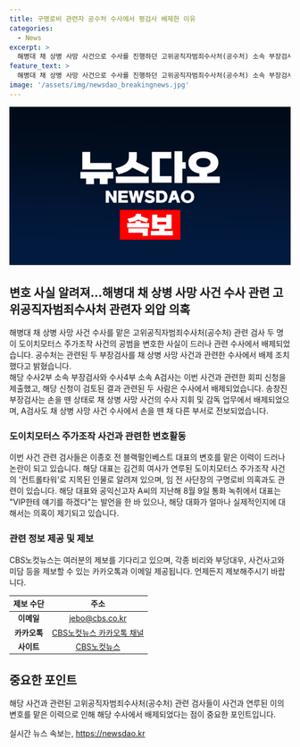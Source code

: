```yaml
---
title: 구명로비 관련자 공수처 수사에서 평검사 배제한 이유
categories:
  - News
excerpt: >
  해병대 채 상병 사망 사건으로 수사를 진행하던 고위공직자범죄수사처(공수처) 소속 부장검사와 평검사가 도이치모터스 주가조작 사건 공범 변호로 이력이 드러나 배제됐다. 이들은 이종호 전 블랙펄인베스트 대표의 변호를 맡은 것으로 알려져, 관련 수사에서 제외됐다. 이에 대한 논란이 이어지고 있는 가운데, 이 전 대표는 임 전 사단장의 구명로비 의혹과 관련한 통화 내용에 대해 주장과 반박이 교차되고 있다. (150자)
feature_text: >
  해병대 채 상병 사망 사건으로 수사를 진행하던 고위공직자범죄수사처(공수처) 소속 부장검사와 평검사가 도이치모터스 주가조작 사건 공범 변호로 이력이 드러나 배제됐다. 이들은 이종호 전 블랙펄인베스트 대표의 변호를 맡은 것으로 알려져, 관련 수사에서 제외됐다. 이에 대한 논란이 이어지고 있는 가운데, 이 전 대표는 임 전 사단장의 구명로비 의혹과 관련한 통화 내용에 대해 주장과 반박이 교차되고 있다. (150자)
image: '/assets/img/newsdao_breakingnews.jpg'
---
```


<p><img src="/assets/img/newsdao_breakingnews.jpg" alt="pcversion 속보" /></p>

<h2 data-ke-size="size26">변호 사실 알려져…해병대 채 상병 사망 사건 수사 관련 고위공직자범죄수사처 관련자 외압 의혹</h2>

<p data-ke-size="size16">해병대 채 상병 사망 사건 수사를 맡은 고위공직자범죄수사처(공수처) 관련 검사 두 명이 도이치모터스 주가조작 사건의 공범을 변호한 사실이 드러나 관련 수사에서 배제되었습니다. 공수처는 관련된 두 부장검사를 채 상병 사망 사건과 관련한 수사에서 배제 조치했다고 밝혔습니다.<br>해당 수사2부 소속 부장검사와 수사4부 소속 A검사는 이번 사건과 관련한 회피 신청을 제출했고, 해당 신청이 검토된 결과 관련된 두 사람은 수사에서 배제되었습니다. 송창진 부장검사는 손을 뗀 상태로 채 상병 사망 사건의 수사 지휘 및 감독 업무에서 배제되었으며, A검사도 채 상병 사망 사건 수사에서 손을 뗀 채 다른 부서로 전보되었습니다.</p>

<h3 data-ke-size="size20">도이치모터스 주가조작 사건과 관련한 변호활동</h3>

<p data-ke-size="size16">이번 사건 관련 검사들은 이종호 전 블랙펄인베스트 대표의 변호를 맡은 이력이 드러나 논란이 되고 있습니다. 해당 대표는 김건희 여사가 연루된 도이치모터스 주가조작 사건의 '컨트롤타워'로 지목된 인물로 알려져 있으며, 임 전 사단장의 구명로비 의혹과도 관련이 있습니다. 해당 대표와 공익신고자 A씨의 지난해 8월 9일 통화 녹취에서 대표는 "VIP한테 얘기를 하겠다"는 발언을 한 바 있으나, 해당 대화가 얼마나 실제적인지에 대해서는 의혹이 제기되고 있습니다.</p>

<h3 data-ke-size="size20">관련 정보 제공 및 제보</h3>

<p data-ke-size="size16">CBS노컷뉴스는 여러분의 제보를 기다리고 있으며, 각종 비리와 부당대우, 사건사고와 미담 등을 제보할 수 있는 카카오톡과 이메일 제공됩니다. 언제든지 제보해주시기 바랍니다.</p>

<table>
  <thead>
    <tr>
      <th style="text-align: center;">제보 수단</th>
      <th style="text-align: center;">주소</th>
    </tr>
  </thead>
  <tbody>
    <tr>
      <td style="text-align: center;"><b>이메일</b></td>
      <td style="text-align: center;"><a href="mailto:jebo@cbs.co.kr">jebo@cbs.co.kr</a></td>
    </tr>
    <tr>
      <td style="text-align: center;"><b>카카오톡</b></td>
      <td style="text-align: center;"><a href="https://url.kr/b71afn">CBS노컷뉴스 카카오톡 채널</a></td>
    </tr>
    <tr>
      <td style="text-align: center;"><b>사이트</b></td>
      <td style="text-align: center;"><a href="https://url.kr/b71afn">CBS노컷뉴스</a></td>
    </tr>
  </tbody>
</table>

<h2 data-ke-size="size26">중요한 포인트</h2>

<p data-ke-size="size16">해당 사건과 관련된 고위공직자범죄수사처(공수처) 관련 검사들이 사건과 연루된 이의 변호를 맡은 이력으로 인해 해당 수사에서 배제되었다는 점이 중요한 포인트입니다.</p>
실시간 뉴스 속보는, <a href="https://newsdao.kr" rel="dofollow">https://newsdao.kr</a>


